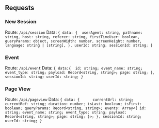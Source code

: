 ## Requests 


### New Session
Route: `/api/session`
Data: `{
	data: { 
            userAgent: string,
            pathname: string,
            host: string,
            referer: string,
            firstTimeUser: boolean,
            queryParams: object,
            screenWidth: number,
            screenHeight: number,
            language: string | [string],
    },
    userId: string;
    sessionId: string;
}`

### Event
Route: `/api/event`
Data: `{
	data:{  id: string;
            event_name: string;
            event_type: string;
            payload: Record<string, string>;
            page: string;
    },
    sessionId: string;
    userId: string;
}`

### Page View
Route: `/api/pageview`
Data: `{
	data: {     
        currentUrl: string;
        currentRef: string;
        duration: number;
        isLast: boolean;
        isFirst: boolean;
        queryParams: Record<string, string>;
        events: Array<{
            id: string;
            event_name: string;
            event_type: string;
            payload: Record<string, string>;
            page: string;
        }>;
    },
    sessionId: string;
    userId: string;
}`